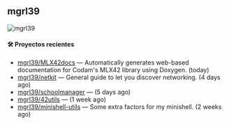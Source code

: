 ## mgrl39 
<p align="left"> <img src="https://komarev.com/ghpvc/?username=mgrbl&label=Profile%20views&color=0e75b6&style=flat" alt="mgrl39" /> </p>












#### 🛠 Proyectos recientes

- [mgrl39/MLX42docs](https://github.com/mgrl39/MLX42docs) — Automatically generates web-based documentation for Codam&#39;s MLX42 library using Doxygen. (today)
- [mgrl39/netkit](https://github.com/mgrl39/netkit) — General guide to let you discover networking. (4 days ago)
- [mgrl39/schoolmanager](https://github.com/mgrl39/schoolmanager) —  (5 days ago)
- [mgrl39/42utils](https://github.com/mgrl39/42utils) —  (1 week ago)
- [mgrl39/minishell-utils](https://github.com/mgrl39/minishell-utils) — Some extra factors for my minishell.  (2 weeks ago)




